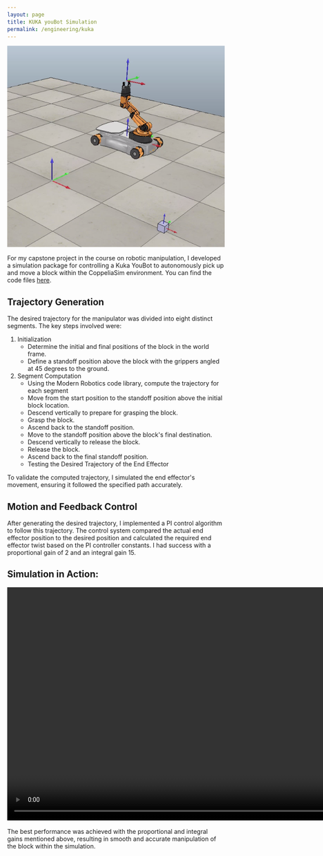 ```yaml
---
layout: page
title: KUKA youBot Simulation
permalink: /engineering/kuka
---
```


![bot](/assets/img/kukapic.png)  

For my capstone project in the course on robotic manipulation, I developed a simulation package for controlling a Kuka YouBot to autonomously pick up and move a block within the CoppeliaSim environment. You can find the code files [here](https://github.com/Christopher-LeeNU/ME-449-KUKA-Trajectory).

## Trajectory Generation
The desired trajectory for the manipulator was divided into eight distinct segments. The key steps involved were:

1. Initialization
   - Determine the initial and final positions of the block in the world frame.
   - Define a standoff position above the block with the grippers angled at 45 degrees to the ground.
2. Segment Computation
   - Using the Modern Robotics code library, compute the trajectory for each segment
   - Move from the start position to the standoff position above the initial block location.
   - Descend vertically to prepare for grasping the block.
   - Grasp the block.
   - Ascend back to the standoff position.
   - Move to the standoff position above the block's final destination.
   - Descend vertically to release the block.
   - Release the block.
   - Ascend back to the final standoff position.
   - Testing the Desired Trajectory of the End Effector

To validate the computed trajectory, I simulated the end effector's movement, ensuring it followed the specified path accurately.

## Motion and Feedback Control
After generating the desired trajectory, I implemented a PI control algorithm to follow this trajectory. The control system compared the actual end effector position to the desired position and calculated the required end effector twist based on the PI controller constants. I had success with a proportional gain of 2 and an integral gain 15.

## Simulation in Action:

<video controls width="960" height="540" muted loop autoplay>
    <source src="/assets/img/kuka/449demo.mp4" type="video/mp4">
    Your browser does not support the video tag.
</video>  

The best performance was achieved with the proportional and integral gains mentioned above, resulting in smooth and accurate manipulation of the block within the simulation.
